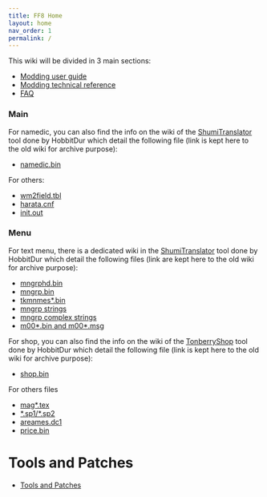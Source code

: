 ```yaml
---
title: FF8 Home
layout: home
nav_order: 1
permalink: /
---
```



This wiki will be divided in 3 main sections:
- [Modding user guide](FF8/UserGuide)
- [Modding technical reference](#modding-technical)
- [FAQ](faq)


### Main

  For namedic, you can also find the info on the wiki of the [ShumiTranslator](https://github.com/HobbitDur/ShumiTranslator/wiki/Namedic_bin) tool done by HobbitDur which detail the following file (link is kept here to the old wiki for archive purpose):
  -   [namedic.bin](FF8/TechnicalReference/Main/Main_namedic)

  For others:
-   [wm2field.tbl](FF8/TechnicalReference/Main/Main_wm2) 
-   [harata.cnf](FF8/TechnicalReference/Main/Main_harata)
-   [init.out](FF8/Main_init) 


### Menu
For text menu, there is a dedicated wiki in the [ShumiTranslator](https://github.com/HobbitDur/ShumiTranslator/wiki) tool done by HobbitDur which detail the following files (link are kept here to the old wiki for archive purpose):
-   [mngrphd.bin](FF8/TechnicalReference/Menu/Menu_mngrphd_bin)
-   [mngrp.bin](FF8/TechnicalReference/Menu/Menu_mngrp_bin)
-   [tkmnmes\*.bin](FF8/TechnicalReference/Menu/Menu_tkmnmes)
-   [mngrp strings](FF8/TechnicalReference/Menu/Menu_mngrp_strings_section)
-   [mngrp complex strings](FF8/TechnicalReference/Menu/Menu_mngrp_textbox_section)
-   [m00\*.bin and m00\*.msg](FF8/TechnicalReference/Menu/Menu_m000_m004)

For shop, you can also find the info on the wiki of the [TonberryShop](https://github.com/HobbitDur/TonberryShop/wiki) tool done by HobbitDur which detail the following file (link is kept here to the old wiki for archive purpose):
-   [shop.bin](https://github.com/HobbitDur/TonberryShop/wiki)

For others files
-   [mag\*.tex](FF8/Menu_mag_textures)
-   [\*.sp1/\*.sp2](FF8/TechnicalReference/Menu/Menu_sp2)
-   [areames.dc1](FF8/TechnicalReference/Menu/Menu_areames_dc1)
-   [price.bin](FF8/TechnicalReference/Menu/Menu_price_bin)


# Tools and Patches

-   [Tools and Patches](FF8/TechnicalReference/Tools.md)

